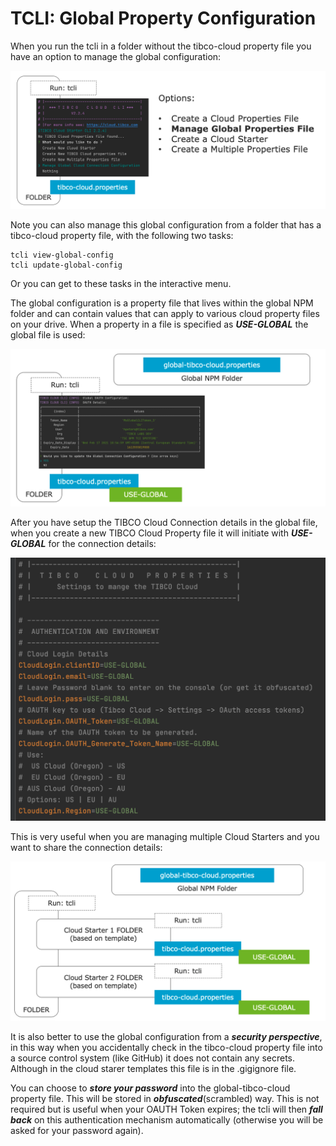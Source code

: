 # TCLI: Global Property Configuration
When you run the tcli in a folder without the tibco-cloud property file you have an option to manage the global configuration:

![TCLI_Show_Links](imgs/001_Manage_Global.png)


Note you can also manage this global configuration from a folder that has a tibco-cloud property file, with the following two tasks:

```console
tcli view-global-config
tcli update-global-config
```

Or you can get to these tasks in the interactive menu.

The global configuration is a property file that lives within the global NPM folder and can contain values that can apply to various cloud property files on your drive. When a property in a file is specified as ***USE-GLOBAL*** the global file is used:

![TCLI_Show_Links](imgs/001_Global_Prop.png)

After you have setup the TIBCO Cloud Connection details in the global file, when you create a new TIBCO Cloud Property file it will initiate with ***USE-GLOBAL*** for the connection details:

![TCLI_Show_Links](imgs/001_Global_Set.png)


This is very useful when you are managing multiple Cloud Starters and you want to share the connection details:

![TCLI_Show_Links](imgs/001_CS_Global.png)

It is also better to use the global configuration from a ***security perspective***, in this way when you accidentally check in the tibco-cloud property file into a source control system (like GitHub) it does not contain any secrets. Although in the cloud starer templates this file is in the .gigignore file.

You can choose to ***store your password*** into the global-tibco-cloud property file. This will be stored in ***obfuscated***(scrambled) way. This is not required but is useful when your OAUTH Token expires; the tcli will then ***fall back*** on this authentication mechanism automatically (otherwise you will be asked for your password again).
